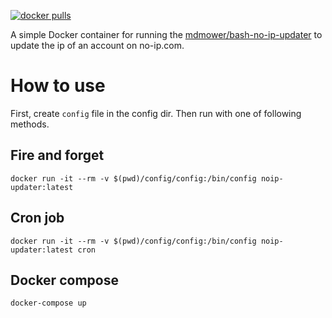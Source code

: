 [![docker pulls](https://img.shields.io/docker/pulls/timgreen/noip-bash-updater.svg)](https://hub.docker.com/r/timgreen/noip-bash-updater/)

A simple Docker container for running the
[mdmower/bash-no-ip-updater](https://github.com/mdmower/bash-no-ip-updater) to update
the ip of an account on no-ip.com.

# How to use

First, create `config` file in the config dir. Then run with one of following methods.

## Fire and forget

    docker run -it --rm -v $(pwd)/config/config:/bin/config noip-updater:latest

## Cron job

    docker run -it --rm -v $(pwd)/config/config:/bin/config noip-updater:latest cron

## Docker compose

    docker-compose up
